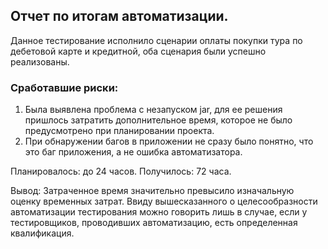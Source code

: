 ## Отчет по итогам автоматизации. ##
Данное тестирование исполнило сценарии оплаты покупки тура по дебетовой карте и кредитной, оба сценария были успешно реализованы. 

### Сработавшие риски: ###
1.	Была выявлена проблема с незапуском jar, для ее решения пришлось затратить дополнительное время, которое не было предусмотрено при планировании проекта.
2.	При обнаружении багов в приложении не сразу было понятно, что это баг приложения, а не ошибка автоматизатора.

Планировалось: до 24 часов.
Получилось: 72 часа.
 
Вывод: Затраченное время значительно превысило изначальную оценку временных затрат. 
Ввиду вышесказанного о целесообразности автоматизации тестирования можно говорить лишь в случае, если у тестировщиков, проводивших автоматизацию, есть определенная квалификация.


